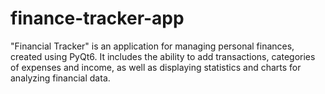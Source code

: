 # finance-tracker-app
"Financial Tracker" is an application for managing personal finances, created using PyQt6. It includes the ability to add transactions, categories of expenses and income, as well as displaying statistics and charts for analyzing financial data.
